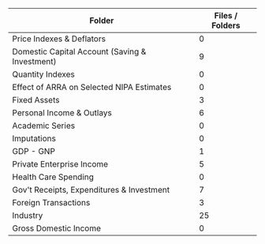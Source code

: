 | Folder                                         |   Files / Folders |
|------------------------------------------------|-------------------|
| Price Indexes & Deflators                      |                 0 |
| Domestic Capital Account (Saving & Investment) |                 9 |
| Quantity Indexes                               |                 0 |
| Effect of ARRA on Selected NIPA Estimates      |                 0 |
| Fixed Assets                                   |                 3 |
| Personal Income & Outlays                      |                 6 |
| Academic Series                                |                 0 |
| Imputations                                    |                 0 |
| GDP - GNP                                      |                 1 |
| Private Enterprise Income                      |                 5 |
| Health Care Spending                           |                 0 |
| Gov't Receipts, Expenditures & Investment      |                 7 |
| Foreign Transactions                           |                 3 |
| Industry                                       |                25 |
| Gross Domestic Income                          |                 0 |
